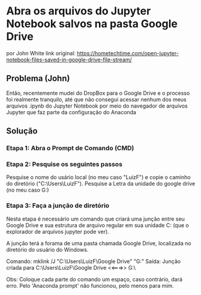 # Abra os arquivos do Jupyter Notebook salvos na pasta Google Drive

por John White
link original: https://hometechtime.com/open-jupyter-notebook-files-saved-in-google-drive-file-stream/

## Problema (John)

Então, recentemente mudei do DropBox para o Google Drive e o processo foi realmente tranquilo, 
até que não consegui acessar nenhum dos meus arquivos .ipynb do Jupyter Notebook por meio do navegador 
de arquivos Jupyter que faz parte da configuração do Anaconda

## Solução

### Etapa 1: Abra o Prompt de Comando (CMD) 

### Etapa 2: Pesquise os seguintes passos

Pesquise o nome do usário local (no meu caso "LuizF") e copie o caminho do diretório 
("C:\Users\LuizF"). Pesquise a Letra da unidade do google drive (no meu caso G:)

### Etapa 3: Faça a junção de diretório

Nesta etapa é necessário um comando que criará uma junção entre seu Google Drive e sua 
estrutura de arquivo regular em sua unidade C: (que o explorador de arquivos jupyter pode ver). 

A junção terá a forama de uma pasta chamada Google Drive, localizada no diretório do usuário do 
Windows.

Comando: mklink /J "C:\Users\LuizF\Google Drive" "G:\"
Saída: Junção criada para C:\Users\LuizF\Google Drive <<===>> G:\

Obs: Coloque cada parte do comando um espaço, caso contrário, dará erro. 
Pelo 'Anaconda prompt' não funcionou, pelo menos para mim.  